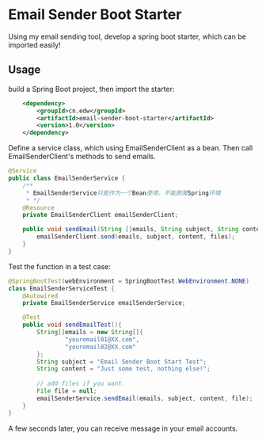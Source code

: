 # Email Sender Boot Starter
Using my email sending tool, develop a spring boot starter, which
can be imported easily!

## Usage
build a Spring Boot project, then import the starter:
```xml
    <dependency>
        <groupId>cn.edw</groupId>
        <artifactId>email-sender-boot-starter</artifactId>
        <version>1.0</version>
    </dependency>
```
Define a service class, which using EmailSenderClient as a bean. Then call EmailSenderClient's methods to send emails.
```java
@Service
public class EmailSenderService {
    /**
     * EmailSenderService只能作为一个Bean使用，不能脱离Spring环境
     * */
    @Resource
    private EmailSenderClient emailSenderClient;

    public void sendEmail(String []emails, String subject, String content, File...files){
        emailSenderClient.send(emails, subject, content, files);
    }
}
```
Test the function in a test case:
```java
@SpringBootTest(webEnvironment = SpringBootTest.WebEnvironment.NONE)
class EmailSenderServiceTest {
    @Autowired
    private EmailSenderService emailSenderService;

    @Test
    public void sendEmailTest(){
        String[]emails = new String[]{
                "youremail01@XX.com",
                "youremail02@XX.com"
        };
        String subject = "Email Sender Boot Start Test";
        String content = "Just some test, nothing else!";
        
        // add files if you want.
        File file = null;
        emailSenderService.sendEmail(emails, subject, content, file);
    }
}
```
A few seconds later, you can receive message in your email accounts.

